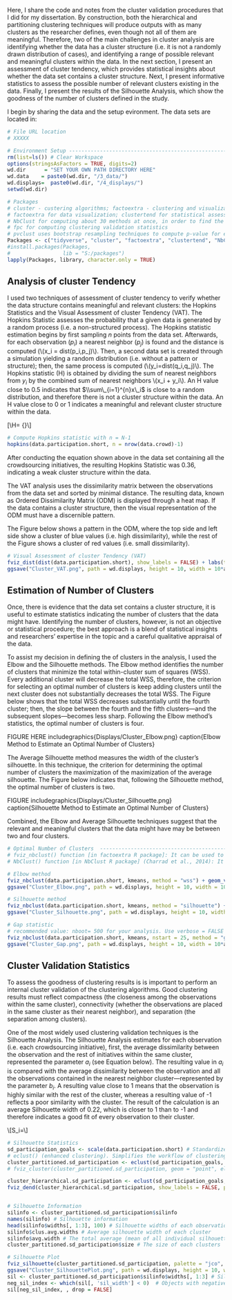<script type="text/javascript" src="https://cdnjs.cloudflare.com/ajax/libs/mathjax/2.7.0/MathJax.js?config=TeX-AMS_CHTML"></script>
<script type="text/x-mathjax-config">
MathJax.Hub.Config({
tex2jax: {
inlineMath: [['$','$'], ['\\(','\\)']],
processEscapes: true},
jax: ["input/TeX","input/MathML","input/AsciiMath","output/CommonHTML"],
extensions: ["tex2jax.js","mml2jax.js","asciimath2jax.js","MathMenu.js","MathZoom.js","AssistiveMML.js", "[Contrib]/a11y/accessibility-menu.js"],
TeX: {
extensions: ["AMSmath.js","AMSsymbols.js","noErrors.js","noUndefined.js"],
equationNumbers: {
autoNumber: "AMS"
}
}
});
</script>

Here, I share the code and notes from the cluster validation procedures
that I did for my dissertation. By construction, both the hierarchical
and partitioning clustering techniques will produce outputs with as many
clusters as the researcher defines, even though not all of them are
meaningful. Therefore, two of the main challenges in cluster analysis
are identifying whether the data has a cluster structure (i.e. it is not
a randomly drawn distribution of cases), and identifying a range of
possible relevant and meaningful clusters within the data. In the next
section, I present an assessment of cluster tendency, which provides
statistical insights about whether the data set contains a cluster
structure. Next, I present informative statistics to assess the possible
number of relevant clusters existing in the data. Finally, I present the
results of the Silhouette Analysis, which show the goodness of the
number of clusters defined in the study.

I begin by sharing the data and the setup evironment. The data sets are
located in:

``` r
# File URL location
# XXXXX

# Environment Setup ------------------------------------------------------------------
rm(list=ls()) # Clear Workspace
options(stringsAsFactors = TRUE, digits=2)
wd.dir      = "SET YOUR OWN PATH DIRECTORY HERE"
wd.data    = paste0(wd.dir, "/3_data/")
wd.displays=  paste0(wd.dir, "/4_displays/")
setwd(wd.dir)

# Packages
# cluster - custering algorithms; factoextra - clustering and visualization; ggdendro - plotting dendograms
# factoextra for data visualization; clustertend for statistical assessment clustering tendency.
# NbClust for computing about 30 methods at once, in order to find the optimal number of clusters.
# fpc for computing clustering validation statistics
# pvclust uses bootstrap resampling techniques to compute p-value for each hierarchical clusters
Packages <- c("tidyverse", "cluster", "factoextra", "clustertend", "NbClust", "fpc", "pvclust", "ggpubr", "readxl", "ggdendro", "xtable")
#install.packages(Packages,
#                 lib = "S:/packages")
lapply(Packages, library, character.only = TRUE)
```

Analysis of cluster Tendency
----------------------------

I used two techniques of assessment of cluster tendency to verify
whether the data structure contains meaningful and relevant clusters:
the Hopkins Statistics and the Visual Assessment of cluster Tendency
(VAT). The Hopkins Statistic assesses the probability that a given data
is generated by a random process (i.e. a non-structured process). The
Hopkins statistic estimation begins by first sampling *n* points from
the data set. Afterwards, for each observation (*p*<sub>*i*</sub>) a
nearest neighbor (*p*<sub>*j*</sub>) is found and the distance is
computed (\\(x\_i = dist(p\_i,p\_j)\\). Then, a second data set is
created through a simulation yielding a random distribution
(i.e. without a pattern or structure); then, the same process is
computed (\\(y\_i=dist(q\_i,q\_j)\\). The Hopkins statistic (H) is
obtained by dividing the sum of nearest neighbors from *y*<sub>*i*</sub>
by the combined sum of nearest neighbors \\(x\_i + y\_i\\). An H value
close to 0.5 indicates that $\\sum\_{i=1}^{n}x\_i$ is close to a random
distribution, and therefore there is not a cluster structure within the
data. An H value close to 0 or 1 indicates a meaningful and relevant
cluster structure within the data.

\[\\H= {}\\\]

``` r
# Compute Hopkins statistic with n = N-1
hopkins(data.participation.short, n = nrow(data.crowd)-1)
```

After conducting the equation shown above in the data set containing all
the crowdsourcing initiatives, the resulting Hopkins Statistic was 0.36,
indicating a weak cluster structure within the data.

The VAT analysis uses the dissimilarity matrix between the observations
from the data set and sorted by minimal distance. The resulting data,
known as Ordered Dissimilarity Matrix (ODM) is displayed through a heat
map. If the data contains a cluster structure, then the visual
representation of the ODM must have a discernible pattern.

The Figure below shows a pattern in the ODM, where the top side and left
side show a cluster of blue values (i.e. high dissimilarity), while the
rest of the Figure shows a cluster of red values (i.e. small
dissimilarity).

``` r
# Visual Assessment of cluster Tendency (VAT)
fviz_dist(dist(data.participation.short), show_labels = FALSE) + labs(title = "Crowdsourcing Initiatives Dataset")
ggsave("Cluster_VAT.png", path = wd.displays, height = 10, width = 10*aspect_ratio, units = "cm")
```

Estimation of Number of Clusters
--------------------------------

Once, there is evidence that the data set contains a cluster structure,
it is useful to estimate statistics indicating the number of clusters
that the data might have. Identifying the number of clusters, however,
is not an objective or statistical procedure; the best approach is a
blend of statistical insights and researchers’ expertise in the topic
and a careful qualitative appraisal of the data.

To assist my decision in defining the of clusters in the analysis, I
used the Elbow and the Silhouette methods. The Elbow method identifies
the number of clusters that minimize the total within-cluster sum of
squares (WSS). Every additional cluster will decrease the total WSS,
therefore, the criterion for selecting an optimal number of clusters is
keep adding clusters until the next cluster does not substantially
decreases the total WSS. The Figure below shows that the total WSS
decreases substantially until the fourth cluster; then, the slope
between the fourth and the fifth clusters—and the subsequent
slopes—becomes less sharp. Following the Elbow method’s statistics, the
optimal number of clusters is four.

FIGURE HERE includegraphics{Displays/Cluster\_Elbow.png} caption{Elbow
Method to Estimate an Optimal Number of Clusters}

The Average Silhouette method measures the width of the cluster’s
silhouette. In this technique, the criterion for determining the optimal
number of clusters the maximization of the maximization of the average
silhouette. The Figure below indicates that, following the Silhouette
method, the optimal number of clusters is two.

FIGURE includegraphics{Displays/Cluster\_Silhouette.png}
caption{Silhouette Method to Estimate an Optimal Number of Clusters}

Combined, the Elbow and Average Silhouette techniques suggest that the
relevant and meaningful clusters that the data might have may be between
two and four clusters.

``` r
# Optimal Number of Clusters  ------------------------------------------
# fviz_nbclust() function [in factoextra R package]: It can be used to compute the three different methods [elbow, silhouette and gap statistic] for any partitioning clustering methods [K-means, K-medoids (PAM), CLARA, HCUT].
# NbClust() function [in NbClust R package] (Charrad et al., 2014): It provides 30 indices for determining the relevant number of clusters

# Elbow method
fviz_nbclust(data.participation.short, kmeans, method = "wss") + geom_vline(xintercept = 4, linetype = 2) + labs(subtitle = "Elbow method")
ggsave("Cluster_Elbow.png", path = wd.displays, height = 10, width = 10*aspect_ratio, units = "cm")

# Silhouette method
fviz_nbclust(data.participation.short, kmeans, method = "silhouette") + labs(subtitle = "Silhouette method")
ggsave("Cluster_Silhouette.png", path = wd.displays, height = 10, width = 10*aspect_ratio, units = "cm")

# Gap statistic
# recommended value: nboot= 500 for your analysis. Use verbose = FALSE to hide computing progression.
fviz_nbclust(data.participation.short, kmeans, nstart = 25, method = "gap_stat", nboot = 500) + labs(subtitle = "Gap statistic method")
ggsave("Cluster_Gap.png", path = wd.displays, height = 10, width = 10*aspect_ratio, units = "cm")
```

Cluster Validation Statistics
-----------------------------

To assess the goodness of clustering results is is important to perform
an internal cluster validation of the clustering algorithms. Good
clustering results must reflect compactness (the closeness among the
observations within the same cluster), connectivity (whether the
observations are placed in the same cluster as their nearest neighbor),
and separation (the separation among clusters).

One of the most widely used clustering validation techniques is the
Silhouette Analysis. The Silhouette Analysis estimates for each
observation (i.e. each crowdsourcing initiative), first, the average
dissimilarity between the observation and the rest of initiatives within
the same cluster, represented the parameter *a*<sub>*i*</sub> (see
Equation below). The resulting value in *a*<sub>*i*</sub> is compared
with the average dissimilarity between the observation and all the
observations contained in the nearest neighbor cluster—represented by
the parameter *b*<sub>*i*</sub>. A resulting value close to 1 means that
the observation is highly similar with the rest of the cluster, whereas
a resulting value of -1 reflects a poor similarity with the cluster. The
result of the calculation is an average Silhouette width of 0.22, which
is closer to 1 than to -1 and therefore indicates a good fit of every
observation to their cluster.

\\\[S\_i=\\\]

``` r
# Silhouette Statistics
sd_participation_goals <- scale(data.participation.short) # Standardize
# eclust() (enhanced clustering). Simplifies the workflow of clustering analysis
cluster_partitioned.sd_participation <- eclust(sd_participation_goals, "kmeans", k = 6, nstart = 25, graph = FALSE) # K-means clustering
# fviz_cluster(cluster_partitioned.sd_participation, geom = "point", ellipse.type = "norm", palette = "jco", ggtheme = theme_minimal()) # Visualize k-means clusters

cluster_hierarchical.sd_participation <- eclust(sd_participation_goals, "hclust", k = 6, hc_metric = "euclidean", hc_method = "ward.D2", graph = FALSE) # Hierarchical clustering
fviz_dend(cluster_hierarchical.sd_participation, show_labels = FALSE, palette = "jco", as.ggplot = TRUE) # Visualize dendrograms


# Silhouette Information
silinfo <- cluster_partitioned.sd_participation$silinfo
names(silinfo) # Silhouette information
head(silinfo$widths[, 1:3], 100) # Silhouette widths of each observation (first 100 obs)
silinfo$clus.avg.widths # Average silhouette width of each cluster
silinfo$avg.width # The total average (mean of all individual silhouette widths)
cluster_partitioned.sd_participation$size # The size of each clusters

# Silhouette Plot
fviz_silhouette(cluster_partitioned.sd_participation, palette = "jco", ggtheme = theme_classic()) # Silhouette Plot
ggsave("Cluster_SilhouettePlot.png", path = wd.displays, height = 10, width = 10*aspect_ratio, units = "cm")
sil <- cluster_partitioned.sd_participation$silinfo$widths[, 1:3] # Silhouette width of observation
neg_sil_index <- which(sil[, 'sil_width'] < 0)  # Objects with negative silhouette
sil[neg_sil_index, , drop = FALSE]
```

